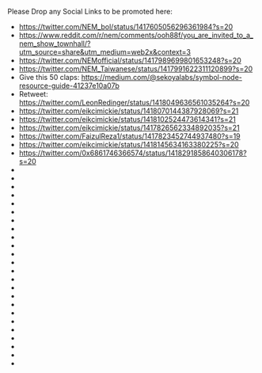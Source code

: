 Please Drop any Social Links to be promoted here: 

* https://twitter.com/NEM_bol/status/1417605056296361984?s=20
* https://www.reddit.com/r/nem/comments/ooh88f/you_are_invited_to_a_nem_show_townhall/?utm_source=share&utm_medium=web2x&context=3
* https://twitter.com/NEMofficial/status/1417989699801653248?s=20
* https://twitter.com/NEM_Taiwanese/status/1417991622311120899?s=20
* Give this 50 claps: https://medium.com/@sekoyalabs/symbol-node-resource-guide-41237e10a07b
* Retweet: https://twitter.com/LeonRedinger/status/1418049636561035264?s=20
* https://twitter.com/eikcimickie/status/1418070144387928069?s=21
* https://twitter.com/eikcimickie/status/1418102524473614341?s=21
* https://twitter.com/eikcimickie/status/1417826562334892035?s=21
* https://twitter.com/FaizulReza1/status/1417823452744937480?s=19
* https://twitter.com/eikcimickie/status/1418145634163380225?s=20
* https://twitter.com/0x6861746366574/status/1418291858640306178?s=20
* 
* 
* 
* 
* 
* 
* 
* 
* 
* 
* 
* 
* 
* 
* 
* 
* 
* 
* 
* 
* 
* 
* 
* 
